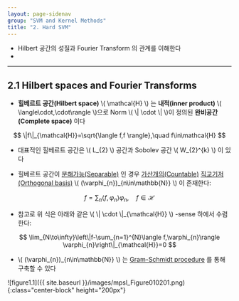 ```yaml
---
layout: page-sidenav
group: "SVM and Kernel Methods"
title: "2. Hard SVM"
---
```


- Hilbert 공간의 성질과 Fourier Transform 의 관계를 이해한다
- 

---

## 2.1 Hilbert spaces and Fourier Transforms

- **힐베르트 공간(Hilbert space)** \\( \mathcal{H} \\) 는 **내적(inner product)** \\( \langle\cdot,\cdot\rangle \\)으로 Norm \\( \\| \cdot \\| \\)이 정의된 **완비공간(Complete space)** 이다

$$
\|f\|_{\mathcal{H}}=\sqrt{\langle f,f \rangle},\quad f\in\mathcal{H}
$$

- 대표적인 힐베르트 공간은 \\( L_{2} \\) 공간과 Sobolev 공간 \\( W_{2}^{k} \\) 이 있다

- 힐베르트 공간이 [분해가능(Separable)](https://en.wikipedia.org/wiki/Separable_space) 인 경우 [가산개의(Countable)](https://en.wikipedia.org/wiki/Countable_set) [직교기저(Orthogonal basis)](https://en.wikipedia.org/wiki/Orthonormal_basis) \\( (\varphi_{n})_{n\in\mathbb{N}} \\) 이 존재한다:

$$
f = \sum_{n}\langle f,\varphi_{n} \rangle\varphi_{n},\quad f\in\mathcal{H}
$$

- 참고로 위 식은 아래와 같은 \\( \\| \cdot \\|_{\mathcal{H}} \\) -sense 하에서 수렴한다:

$$
\lim_{N\to\infty}\left\|f-\sum_{n=1}^{N}\langle f,\varphi_{n}\rangle \varphi_{n}\right\|_{\mathcal{H}}=0
$$

- \\( (\varphi_{n})_{n\in\mathbb{N}} \\) 는 [Gram-Schmidt procedure](https://en.wikipedia.org/wiki/Gram%E2%80%93Schmidt_process) 를 통해 구축할 수 있다


![figure1.1]({{ site.baseurl }}/images/mpsl_Figure010201.png){:class="center-block" height="200px"}


